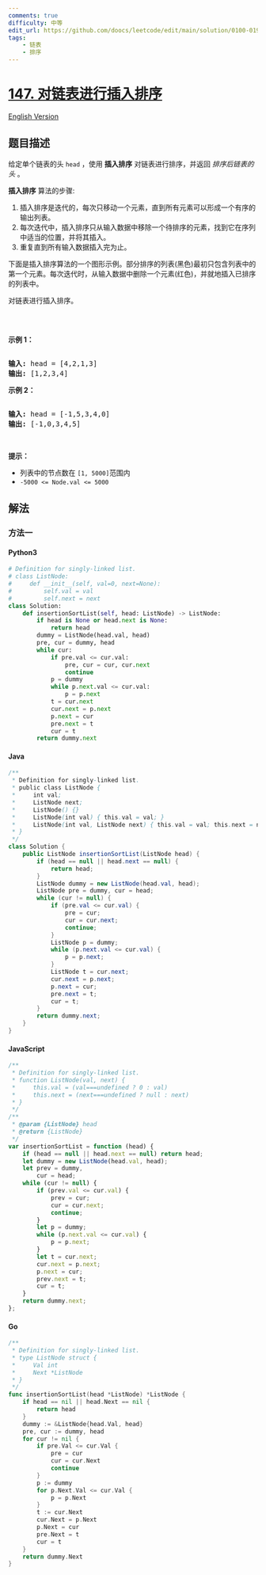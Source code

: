 ```yaml
---
comments: true
difficulty: 中等
edit_url: https://github.com/doocs/leetcode/edit/main/solution/0100-0199/0147.Insertion%20Sort%20List/README.md
tags:
    - 链表
    - 排序
---
```


<!-- problem:start -->

# [147. 对链表进行插入排序](https://leetcode.cn/problems/insertion-sort-list)

[English Version](/solution/0100-0199/0147.Insertion%20Sort%20List/README_EN.md)

## 题目描述

<!-- description:start -->

<p>给定单个链表的头<meta charset="UTF-8" />&nbsp;<code>head</code>&nbsp;，使用 <strong>插入排序</strong> 对链表进行排序，并返回&nbsp;<em>排序后链表的头</em>&nbsp;。</p>

<p><strong>插入排序</strong>&nbsp;算法的步骤:</p>

<ol>
	<li>插入排序是迭代的，每次只移动一个元素，直到所有元素可以形成一个有序的输出列表。</li>
	<li>每次迭代中，插入排序只从输入数据中移除一个待排序的元素，找到它在序列中适当的位置，并将其插入。</li>
	<li>重复直到所有输入数据插入完为止。</li>
</ol>

<p>下面是插入排序算法的一个图形示例。部分排序的列表(黑色)最初只包含列表中的第一个元素。每次迭代时，从输入数据中删除一个元素(红色)，并就地插入已排序的列表中。</p>

<p>对链表进行插入排序。</p>

<p><img alt="" src="https://fastly.jsdelivr.net/gh/doocs/leetcode@main/solution/0100-0199/0147.Insertion%20Sort%20List/images/1724130387-qxfMwx-Insertion-sort-example-300px.gif" /></p>

<p>&nbsp;</p>

<p><strong>示例 1：</strong></p>

<p><img alt="" src="https://fastly.jsdelivr.net/gh/doocs/leetcode@main/solution/0100-0199/0147.Insertion%20Sort%20List/images/1724130414-QbPAjl-image.png" /></p>

<pre>
<strong>输入:</strong> head = [4,2,1,3]
<strong>输出:</strong> [1,2,3,4]</pre>

<p><strong>示例&nbsp;2：</strong></p>

<p><img alt="" src="https://fastly.jsdelivr.net/gh/doocs/leetcode@main/solution/0100-0199/0147.Insertion%20Sort%20List/images/1724130432-zoOvdI-image.png" /></p>

<pre>
<strong>输入:</strong> head = [-1,5,3,4,0]
<strong>输出:</strong> [-1,0,3,4,5]</pre>

<p>&nbsp;</p>

<p><strong>提示：</strong></p>

<p><meta charset="UTF-8" /></p>

<ul>
	<li>列表中的节点数在&nbsp;<code>[1, 5000]</code>范围内</li>
	<li><code>-5000 &lt;= Node.val &lt;= 5000</code></li>
</ul>

<!-- description:end -->

## 解法

<!-- solution:start -->

### 方法一

<!-- tabs:start -->

#### Python3

```python
# Definition for singly-linked list.
# class ListNode:
#     def __init__(self, val=0, next=None):
#         self.val = val
#         self.next = next
class Solution:
    def insertionSortList(self, head: ListNode) -> ListNode:
        if head is None or head.next is None:
            return head
        dummy = ListNode(head.val, head)
        pre, cur = dummy, head
        while cur:
            if pre.val <= cur.val:
                pre, cur = cur, cur.next
                continue
            p = dummy
            while p.next.val <= cur.val:
                p = p.next
            t = cur.next
            cur.next = p.next
            p.next = cur
            pre.next = t
            cur = t
        return dummy.next
```

#### Java

```java
/**
 * Definition for singly-linked list.
 * public class ListNode {
 *     int val;
 *     ListNode next;
 *     ListNode() {}
 *     ListNode(int val) { this.val = val; }
 *     ListNode(int val, ListNode next) { this.val = val; this.next = next; }
 * }
 */
class Solution {
    public ListNode insertionSortList(ListNode head) {
        if (head == null || head.next == null) {
            return head;
        }
        ListNode dummy = new ListNode(head.val, head);
        ListNode pre = dummy, cur = head;
        while (cur != null) {
            if (pre.val <= cur.val) {
                pre = cur;
                cur = cur.next;
                continue;
            }
            ListNode p = dummy;
            while (p.next.val <= cur.val) {
                p = p.next;
            }
            ListNode t = cur.next;
            cur.next = p.next;
            p.next = cur;
            pre.next = t;
            cur = t;
        }
        return dummy.next;
    }
}
```

#### JavaScript

```js
/**
 * Definition for singly-linked list.
 * function ListNode(val, next) {
 *     this.val = (val===undefined ? 0 : val)
 *     this.next = (next===undefined ? null : next)
 * }
 */
/**
 * @param {ListNode} head
 * @return {ListNode}
 */
var insertionSortList = function (head) {
    if (head == null || head.next == null) return head;
    let dummy = new ListNode(head.val, head);
    let prev = dummy,
        cur = head;
    while (cur != null) {
        if (prev.val <= cur.val) {
            prev = cur;
            cur = cur.next;
            continue;
        }
        let p = dummy;
        while (p.next.val <= cur.val) {
            p = p.next;
        }
        let t = cur.next;
        cur.next = p.next;
        p.next = cur;
        prev.next = t;
        cur = t;
    }
    return dummy.next;
};
```

#### Go

```go
/**
 * Definition for singly-linked list.
 * type ListNode struct {
 *     Val int
 *     Next *ListNode
 * }
 */
func insertionSortList(head *ListNode) *ListNode {
	if head == nil || head.Next == nil {
		return head
	}
	dummy := &ListNode{head.Val, head}
	pre, cur := dummy, head
	for cur != nil {
		if pre.Val <= cur.Val {
			pre = cur
			cur = cur.Next
			continue
		}
		p := dummy
		for p.Next.Val <= cur.Val {
			p = p.Next
		}
		t := cur.Next
		cur.Next = p.Next
		p.Next = cur
		pre.Next = t
		cur = t
	}
	return dummy.Next
}
```

<!-- tabs:end -->

<!-- solution:end -->

<!-- problem:end -->
